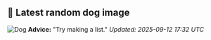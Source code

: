 ## 🐶 Latest random dog image
![Dog](https://images.dog.ceo/breeds/hound-plott/hhh-23456.jpg)
**Advice:** "Try making a list."
*Updated: 2025-09-12 17:32 UTC*
